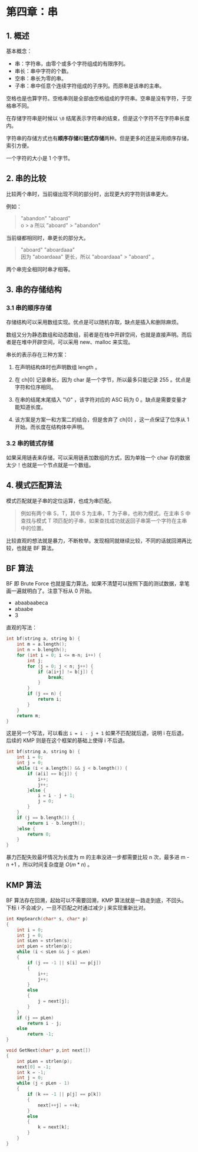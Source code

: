 # 第四章：串

## 1. 概述

基本概念：

* 串：字符串，由零个或多个字符组成的有限序列。
* 串长：串中字符的个数。
* 空串：串长为零的串。
* 子串：串中任意个连续字符组成的子序列。而原串是该串的主串。

空格也是也算字符。空格串则是全部由空格组成的字符串。空串是没有字符，于空格串不同。

在存储字符串是时候以 `\0` 结尾表示字符串的结束，但是这个字符不在字符串长度内。

字符串的存储方式也有**顺序存储**和**链式存储**两种。但是更多的还是采用顺序存储，索引方便。

一个字符的大小是 1 个字节。

## 2. 串的比较

比较两个串时，当前缀出现不同的部分时，出现更大的字符则该串更大。

例如：

> "abandon"
> "aboard"  
> o > a  所以 ”aboard" > "abandon"

当前缀都相同时，串更长的部分大。

> "aboard"
> "aboardaaa"  
> 因为 "aboardaaa" 更长，所以 "aboardaaa"  > "aboard" 。

两个串完全相同时串才相等。


## 3. 串的存储结构

### 3.1 串的顺序存储

存储结构可以采用数组实现。优点是可以随机存取，缺点是插入和删除麻烦。

数组又分为静态数组和动态数组，前者是在栈中开辟空间，也就是直接声明。而后者是在堆中开辟空间，可以采用 new、malloc 来实现。

串长的表示存在三种方案：

1. 在声明结构体时也声明数组 length 。
2. 在 ch[0] 记录串长，因为 char 是一个字节，所以最多只能记录 255 。优点是字符和位序相同。
3. 在串的结尾末尾插入 "\0" ，该字符对应的 ASC 码为 0 。缺点是需要变量才能知道长度。

4. 该方案是方案一和方案二的结合，但是舍弃了 ch[0] ，这一点保证了位序从 1 开始。而长度在结构体中声明。

### 3.2 串的链式存储

如果采用链表来存储，可以采用链表加数组的方式，因为单独一个 char 存的数据太少！也就是一个节点就是一个数组。

## 4. 模式匹配算法

模式匹配就是子串的定位运算，也成为串匹配。

> 例如有两个串 S，T，其中 S 为主串，T 为子串，也称为模式。在主串 S 中查找与模式 T 项匹配的子串，如果查找成功就返回子串第一个字符在主串中的位置。

比较直观的想法就是暴力，不断枚举。发现相同就继续比较，不同的话就回溯再比较，也就是 BF 算法。

## BF 算法

BF 即 Brute Force 也就是蛮力算法。如果不清楚可以按照下面的测试数据，拿笔画一遍就明白了。注意下标从 0 开始。

* abaabaabeca 
* abaabe 
* 3

直观的写法：

```cpp
int bf(string a, string b) {
    int m = a.length();
    int n = b.length();
    for (int i = 0; i <= m-n; i++) {
        int j;
        for (j = 0; j < n; j++) {
            if (a[i+j] != b[j]) {
                break;
            }
        }
        if (j == n) {
            return i;
        }
    }
    return m;
}
```

这是另一个写法，可以看出 `i = i - j + 1` 如果不匹配就后退，说明 i 在后退，后续的 KMP 则是在这个框架的基础上使得 i 不后退。

```cpp
int bf(string a, string b) {
    int i = 0;
    int j = 0;
    while (i < a.length() && j < b.length()) {
        if (a[i] == b[j]) {
            i++;
            j++;
        }else {
            i = i - j + 1;
            j = 0;
        }
    }
    if (j == b.length()) {
        return i - b.length();
    }else {
        return 0;
    }
}
```

暴力匹配失败最坏情况为长度为 m 的主串没进一步都需要比较 n 次，最多进 m - n +1 ，所以时间复杂度是 $O(m*n)$ 。

## KMP 算法

BF 算法存在回溯，起始可以不需要回溯，KMP 算法就是一路走到底，不回头。下标 i 不会减少，一旦不匹配之时通过减少 j 来实现重新比对。

```cpp
int KmpSearch(char* s, char* p)  
{  
    int i = 0;  
    int j = 0;  
    int sLen = strlen(s);  
    int pLen = strlen(p);  
    while (i < sLen && j < pLen)  
    {  
        if (j == -1 || s[i] == p[j])  
        {  
            i++;  
            j++;  
        }  
        else  
        {  
            j = next[j];  
        }  
    }  
    if (j == pLen)  
        return i - j;  
    else  
        return -1;  
}  
```

```cpp
void GetNext(char* p,int next[])  
{  
    int pLen = strlen(p);  
    next[0] = -1;  
    int k = -1;  
    int j = 0;  
    while (j < pLen - 1)  
    {  
        if (k == -1 || p[j] == p[k])   
        {  
            next[++j] = ++k;
        }  
        else   
        {  
            k = next[k];  
        }  
    }  
}
```
